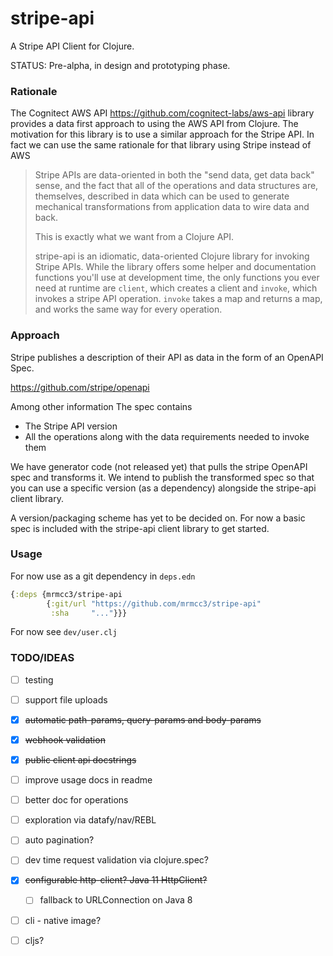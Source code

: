 
# stripe-api

A Stripe API Client for Clojure.

STATUS: Pre-alpha, in design and prototyping phase.

### Rationale

The Cognitect AWS API https://github.com/cognitect-labs/aws-api library provides a
data first approach to using the AWS API from Clojure. The motivation for this library
is to use a similar approach for the Stripe API. In fact we can use the same rationale 
for that library using Stripe instead of AWS

> Stripe APIs are data-oriented in both the "send data, get data back" sense, 
> and the fact that all of the operations and data structures are, themselves, 
> described in data which can be used to generate mechanical transformations 
> from application data to wire data and back. 
>
> This is exactly what we want from a Clojure API.
>
> stripe-api is an idiomatic, data-oriented Clojure library for invoking Stripe APIs. 
> While the library offers some helper and documentation functions you'll use at 
> development time, the only functions you ever need at runtime are `client`, 
> which creates a client and `invoke`, which invokes a stripe API operation. 
> `invoke` takes a map and returns a map, and works the same way for every operation.

### Approach

Stripe publishes a description of their API as data in the form of an OpenAPI Spec. 

https://github.com/stripe/openapi

Among other information The spec contains

* The Stripe API version
* All the operations along with the data requirements needed to invoke them

We have generator code (not released yet) that pulls the stripe OpenAPI spec 
and transforms it. We intend to publish the transformed spec so that you 
can use a specific version (as a dependency) alongside the stripe-api client library.

A version/packaging scheme has yet to be decided on. For now a basic spec 
is included with the stripe-api client library to get started. 

### Usage

For now use as a git dependency in `deps.edn`

```clojure
{:deps {mrmcc3/stripe-api
        {:git/url "https://github.com/mrmcc3/stripe-api" 
         :sha     "..."}}}
```

For now see `dev/user.clj`

### TODO/IDEAS

* [ ] testing
* [ ] support file uploads
* [x] ~~automatic path-params, query-params and body-params~~
* [x] ~~webhook validation~~
* [x] ~~public client api docstrings~~
* [ ] improve usage docs in readme
* [ ] better doc for operations
* [ ] exploration via datafy/nav/REBL
* [ ] auto pagination?
* [ ] dev time request validation via clojure.spec?
* [x] ~~configurable http-client? Java 11 HttpClient?~~
    * [ ] fallback to URLConnection on Java 8
* [ ] cli - native image?
* [ ] cljs?


